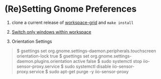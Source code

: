 # (Re)Setting Gnome Preferences
1. clone a current release of [workspace-grid](https://github.com/zakkak/workspace-grid) and `make install`

2. [Switch only windows within workspace](https://askubuntu.com/questions/464946/force-alt-tab-to-switch-only-on-current-workspace-in-gnome-shell/759740#759740)

3. Orientation Settings

> $ gsettings set org.gnome.settings-daemon.peripherals.touchscreen orientation-lock true
> $ gsettings set org.gnome.settings-daemon.plugins.orientation active false
> $ sudo systemctl stop iio-sensor-proxy.service
> $ sudo systemctl disable iio-sensor-proxy.service
> $ sudo apt-get purge -y iio-sensor-proxy
